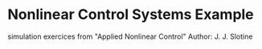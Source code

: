 # Nonlinear Control Systems Example
 simulation exercices from "Applied Nonlinear Control"
 Author: J. J. Slotine 
